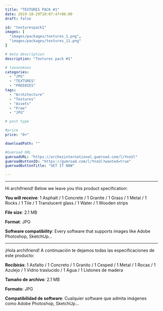 ```yaml
---
title: "TEXTURES PACK #1"
date: 2019-10-29T10:07:47+06:00
draft: false

id: "texturespack1"
images: [
  "images/packages/textures_1.png",
  "images/packages/textures_11.png"
]

# meta description
description: "Textures pack #1"

# taxonomies
categories:
  - "JPG"
  - "TEXTURES"
  - "FREEBIES"
tags:
  - "Architecture"
  - "Textures"
  - "Assets"
  - "Free"
  - "JPG"

# post type

#price
price: "0+"

downloadPath: ""

#Gumroad URL
gumroadURL: "https://archezinternational.gumroad.com/l/YnsUl"
gumroadButtonID: "https://gumroad.com/l/YnsUl?wanted=true"
gumroadButtonTitle: "GET IT NOW"

---
```


___

Hi archifriend! Below we leave you this product specification:

**You will receive**: 1 Asphalt / 1 Concrete / 1 Granite / 1 Grass / 1 Metal / 1 Rocks / 1 Tile / 1 Translucent glass / 1 Water / 1 Wooden strips

**File size**: 2.1 MB

**Format**: JPG

**Software compatibility**: Every software that supports images like Adobe Photoshop, SketchUp...

_____

¡Hola archifriend! A continuación te dejamos todas las especificaciones de este producto:

**Recibirás**: 1 Asfalto / 1 Concreto / 1 Granito / 1 Cesped / 1 Metal / 1 Rocas / 1 Azulejo / 1 Vidrio traslucido / 1 Agua / 1 Listones de madera

**Tamaño de archivo**: 2.1 MB

**Formato**: JPG

**Compatibilidad de software**: Cualquier software que admita imágenes como Adobe Photoshop, SketchUp...